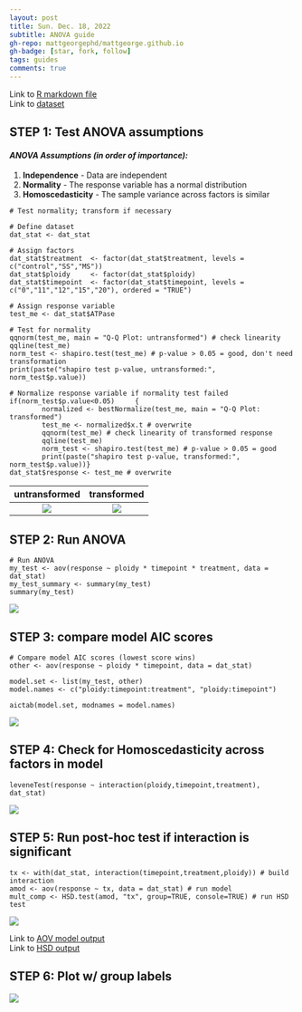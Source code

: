 ```yaml
---
layout: post
title: Sun. Dec. 18, 2022
subtitle: ANOVA guide
gh-repo: mattgeorgephd/mattgeorge.github.io
gh-badge: [star, fork, follow]
tags: guides
comments: true
---
```


Link to [R markdown file](https://github.com/mattgeorgephd/mattgeorgephd.github.io/blob/9f562417b79a3fee5d32aefd11eeb46948cdfc17/guides/2022-12-18-ANOVA/ANOVA-guide.Rmd) <br/>
Link to [dataset](https://raw.githubusercontent.com/mattgeorgephd/mattgeorgephd.github.io/master/guides/2022-12-18-ANOVA/ATPase_dataset.csv)

## STEP 1: Test ANOVA assumptions

#### *ANOVA Assumptions (in order of importance):*
1. **Independence** - Data are independent
2. **Normality** - The response variable has a normal distribution
3. **Homoscedasticity** - The sample variance across factors is similar

```{R}
# Test normality; transform if necessary

# Define dataset
dat_stat <- dat_stat

# Assign factors
dat_stat$treatment  <- factor(dat_stat$treatment, levels = c("control","SS","MS"))
dat_stat$ploidy     <- factor(dat_stat$ploidy)
dat_stat$timepoint  <- factor(dat_stat$timepoint, levels = c("0","11","12","15","20"), ordered = "TRUE")

# Assign response variable
test_me <- dat_stat$ATPase

# Test for normality
qqnorm(test_me, main = "Q-Q Plot: untransformed") # check linearity
qqline(test_me)
norm_test <- shapiro.test(test_me) # p-value > 0.05 = good, don't need transformation
print(paste("shapiro test p-value, untransformed:", norm_test$p.value))

# Normalize response variable if normality test failed
if(norm_test$p.value<0.05)     {
        normalized <- bestNormalize(test_me, main = "Q-Q Plot: transformed")
        test_me <- normalized$x.t # overwrite
        qqnorm(test_me) # check linearity of transformed response
        qqline(test_me)
        norm_test <- shapiro.test(test_me) # p-value > 0.05 = good
        print(paste("shapiro test p-value, transformed:", norm_test$p.value))}
dat_stat$response <- test_me # overwrite
```

| untransformed | transformed |
| :---:  | :---: |
| ![](https://github.com/mattgeorgephd/mattgeorgephd.github.io/blob/master/guides/2022-12-18-ANOVA/QQ_untransformed.png?raw=true)  | ![](https://github.com/mattgeorgephd/mattgeorgephd.github.io/blob/master/guides/2022-12-18-ANOVA/QQ_transformed.png?raw=true) |      

## STEP 2: Run ANOVA
```{r}
# Run ANOVA
my_test <- aov(response ~ ploidy * timepoint * treatment, data = dat_stat)
my_test_summary <- summary(my_test)
summary(my_test)
```
![](https://github.com/mattgeorgephd/mattgeorgephd.github.io/blob/master/guides/2022-12-18-ANOVA/model.png?raw=true)

## STEP 3: compare model AIC scores
```{r}
# Compare model AIC scores (lowest score wins)
other <- aov(response ~ ploidy * timepoint, data = dat_stat)

model.set <- list(my_test, other)
model.names <- c("ploidy:timepoint:treatment", "ploidy:timepoint")

aictab(model.set, modnames = model.names)
```
![](https://github.com/mattgeorgephd/mattgeorgephd.github.io/blob/master/guides/2022-12-18-ANOVA/AIC.png?raw=true)

## STEP 4: Check for Homoscedasticity across factors in model
```{r}
leveneTest(response ~ interaction(ploidy,timepoint,treatment), dat_stat)
```
![](https://github.com/mattgeorgephd/mattgeorgephd.github.io/blob/master/guides/2022-12-18-ANOVA/homogeneity.png?raw=true)

## STEP 5: Run post-hoc test if interaction is significant
```{r}
tx <- with(dat_stat, interaction(timepoint,treatment,ploidy)) # build interaction
amod <- aov(response ~ tx, data = dat_stat) # run model
mult_comp <- HSD.test(amod, "tx", group=TRUE, console=TRUE) # run HSD test
```
![](https://github.com/mattgeorgephd/mattgeorgephd.github.io/blob/master/guides/2022-12-18-ANOVA/HSD.png?raw=true)

Link to [AOV model output](https://raw.githubusercontent.com/mattgeorgephd/mattgeorgephd.github.io/master/guides/2022-12-18-ANOVA/aov.csv) <br/>
Link to [HSD output](https://raw.githubusercontent.com/mattgeorgephd/mattgeorgephd.github.io/master/guides/2022-12-18-ANOVA/HSD.csv)


## STEP 6: Plot w/ group labels
![](https://github.com/mattgeorgephd/mattgeorgephd.github.io/blob/master/guides/2022-12-18-ANOVA/atpase_suppl.png?raw=true)
